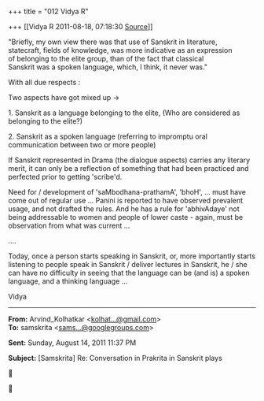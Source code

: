 +++
title = "012 Vidya R"

+++
[[Vidya R	2011-08-18, 07:18:30 [Source](https://groups.google.com/g/samskrita/c/vu0aX-lzwAw)]]



"Briefly, my own view there was that use of Sanskrit in literature,  
statecraft, fields of knowledge, was more indicative as an expression  
of belonging to the elite group, than of the fact that classical  
Sanskrit was a spoken language, which, I think, it never was."

  

With all due respects :

  

Two aspects have got mixed up ->

1\. Sanskrit as a language belonging to the elite, (Who are considered as belonging to the elite?)

2\. Sanskrit as a spoken language (referring to impromptu oral communication between two or more people)

  

If Sanskrit represented in Drama (the dialogue aspects) carries any literary merit, it can only be a reflection of something that had been practiced and perfected prior to getting 'scribe'd.

  

Need for / development of 'saMbodhana-prathamA', 'bhoH', ... must have come out of regular use ... Panini is reported to have observed prevalent usage, and not drafted the rules. And he has a rule for 'abhivAdaye' not being addressable to women and people of lower caste - again, must be observation from what was current ...

  

....

Today, once a person starts speaking in Sanskrit, or, more importantly starts listening to people speak in Sanskrit / deliver lectures in Sanskrit, he / she can have no difficulty in seeing that the language can be (and is) a spoken language, and a thinking language ...

  

Vidya

  

  

------------------------------------------------------------------------

**From:** Arvind_Kolhatkar \<[kolhat...@gmail.com]()\>  
**To:** samskrita \<[sams...@googlegroups.com]()\>  

**Sent:** Sunday, August 14, 2011 11:37 PM

  
**Subject:** \[Samskrita\] Re: Conversation in Prakrita in Sanskrit plays  





